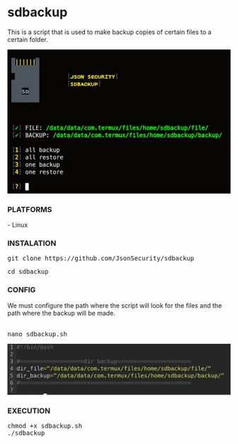 # sdbackup
This is a script that is used to make backup copies of certain files to a certain folder.

<img src="https://github.com/JsonSecurity/Images/blob/main/scripts/sd.jpg" width="600px" heigth="600px">

<h3>PLATFORMS</h3>
- Linux

<h3>INSTALATION</h3>
<pre>
git clone https://github.com/JsonSecurity/sdbackup
</pre>

<pre>
cd sdbackup
</pre>

<h3>CONFIG</h3>
We must configure the path where the script will look for the files and the path where the backup will be made.
<br><br>
<pre>
nano sdbackup.sh
</pre>

<img src="https://github.com/JsonSecurity/Images/blob/main/scripts/varconfig.jpg" width="600px" heigth="600px">

<h3>EXECUTION</h3>

<pre>
chmod +x sdbackup.sh
./sdbackup
</pre>
